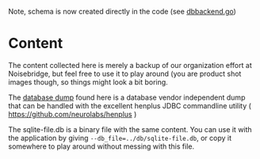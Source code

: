 Note, schema is now created directly in the code (see [dbbackend.go](../stuff/dbbackend.go))

# Content
The content collected here is merely a backup of our organization effort at Noisebridge, but
feel free to use it to play around (you are product shot images though, so things might look
a bit boring.

The [database dump](./initial-dump.db) found here is a database vendor independent dump that
can be handled with the excellent henplus JDBC commandline
utility ( https://github.com/neurolabs/henplus )

The sqlite-file.db is a binary file with the same content. You can use it with the
application by giving `--db_file=../db/sqlite-file.db`, or copy it somewhere to play
around without messing with this file.
